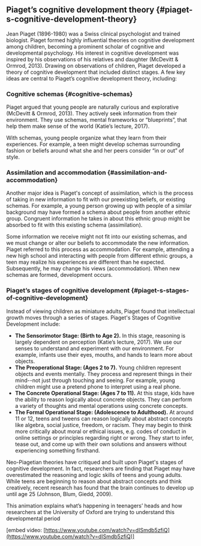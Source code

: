 ## Piaget’s cognitive development theory {#piaget-s-cognitive-development-theory}

Jean Piaget (1896-1980) was a Swiss clinical psychologist and trained biologist. Piaget formed highly influential theories on cognitive development among children, becoming a prominent scholar of cognitive and developmental psychology. His interest in cognitive development was inspired by his observations of his relatives and daughter (McDevitt &amp; Ormrod, 2013). Drawing on observations of children, Piaget developed a theory of cognitive development that included distinct stages. A few key ideas are central to Piaget’s cognitive development theory, including:

### Cognitive schemas {#cognitive-schemas}

Piaget argued that young people are naturally curious and explorative (McDevitt &amp; Ormrod, 2013). They actively seek information from their environment. They use schemas, mental frameworks or “blueprints”, that help them make sense of the world (Katie’s lecture, 2017).

With schemas, young people organize what they learn from their experiences. For example, a teen might develop schemas surrounding fashion or beliefs around what she and her peers consider “in or out” of style.

### Assimilation and accommodation {#assimilation-and-accommodation}

Another major idea is Piaget&#039;s concept of assimilation, which is the process of taking in new information to fit with our preexisting beliefs, or existing schemas. For example, a young person growing up with people of a similar background may have formed a schema about people from another ethnic group. Congruent information he takes in about this ethnic group might be absorbed to fit with this existing schema (assimilation).

Some information we receive might not fit into our existing schemas, and we must change or alter our beliefs to accommodate the new information. Piaget referred to this process as accommodation. For example, attending a new high school and interacting with people from different ethnic groups, a teen may realize his experiences are different than he expected. Subsequently, he may change his views (accommodation). When new schemas are formed, development occurs.

### Piaget’s stages of cognitive development {#piaget-s-stages-of-cognitive-development}

Instead of viewing children as miniature adults, Piaget found that intellectual growth moves through a series of stages. Piaget&#039;s Stages of Cognitive Development include:

*   **The Sensorimotor Stage: (Birth to Age 2).** In this stage, reasoning is largely dependent on perception (Katie’s lecture, 2017). We use our senses to understand and experiment with our environment. For example, infants use their eyes, mouths, and hands to learn more about objects.
*   **The Preoperational Stage: (Ages 2 to 7).** Young children represent objects and events mentally. They process and represent things in their mind--not just through touching and seeing. For example, young children might use a pretend phone to interpret using a real phone.
*   **The Concrete Operational Stage: (Ages 7 to 11).** At this stage, kids have the ability to reason logically about concrete objects. They can perform a variety of thoughts and mental operations using concrete concepts.
*   **The Formal Operational Stage: (Adolescence to Adulthood).** At around 11 or 12, teens and tweens can reason logically about abstract concepts like algebra, social justice, freedom, or racism. They may begin to think more critically about moral or ethical issues, e.g. codes of conduct in online settings or principles regarding right or wrong. They start to infer, tease out, and come up with their own solutions and answers without experiencing something firsthand.

Neo-Piagetian theories have critiqued and built upon Piaget&#039;s stages of cognitive development. In fact, researchers are finding that Piaget may have overestimated the reasoning and logic skills of teens and young adults. While teens are beginning to reason about abstract concepts and think creatively, recent research has found that the brain continues to develop up until age 25 (Johnson, Blum, Giedd, 2009).

This animation explains what’s happening in teenagers’ heads and how researchers at the University of Oxford are trying to understand this developmental period

[embed video: [https://www.youtube.com/watch?v=dISmdb5zfiQ](https://www.youtube.com/watch?v=dISmdb5zfiQ)]